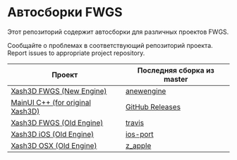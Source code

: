# Автосборки FWGS

Этот репозиторий содержит автосборки для различных проектов FWGS.

Сообщайте о проблемах в соответствующий репозиторий проекта.
Report issues to appropriate project repository.

| Проект | Последняя сборка из master |
| ---------- | ------------------- |
| [Xash3D FWGS (New Engine)](https://github.com/FWGS/xash3d-fwgs) | [anewengine](https://github.com/FWGS/xash3d-deploy/tree/anewengine-master) |
| [MainUI C++ (for original Xash3D)](https://github.com/FWGS/mainui_cpp) | [GitHub Releases](https://github.com/FWGS/mainui_cpp/releases/tag/continuous) |
| [Xash3D FWGS (Old Engine)](https://github.com/FWGS/xash3d-fwgs) | [travis](https://github.com/FWGS/xash3d-deploy/tree/travis-master) |
| [Xash3D iOS (Old Engine)](https://github.com/mittorn/xash3d-ios) | [ios-port](https://github.com/FWGS/xash3d-deploy/tree/ios-port-master) |
| [Xash3D OSX (Old Engine)](https://github.com/FWGS/xash3d-fwgs) | [z_apple](https://github.com/FWGS/xash3d-deploy/tree/z_apple-master) 
